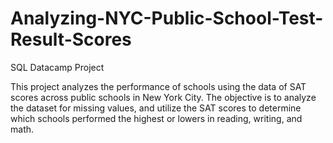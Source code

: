 # Analyzing-NYC-Public-School-Test-Result-Scores
 SQL Datacamp Project

 This project analyzes the performance of schools using the data of SAT scores across public schools in New York City. The objective is to analyze the dataset for missing values, and utilize the SAT scores to determine which schools performed the highest or lowers in reading, writing, and math.
